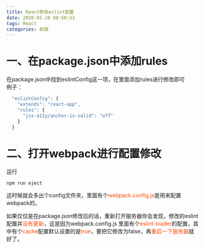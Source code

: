 ```yaml
---
title: React修改eslint配置
date: 2020-05-28 08:50:53
tags: React
categories: 前端
---
```

<script type="text/javascript" src="/js/bai.js"></script>

# 一、在package.json中添加rules
在package.json中找到eslintConfig这一项，在里面添加rules进行修改即可  
例子：
```js
  "eslintConfig": {
    "extends": "react-app",
    "rules": {
      "jsx-a11y/anchor-is-valid": "off"
    }
  }
```
<!-- more -->
# 二、打开webpack进行配置修改
运行
```
npm run eject
```
这时候就会多出个config文件夹，里面有个<font color="#f40">webpack.config.js</font>是用来配置webpack的。

如果仅仅是在package.json修改后的话，重新打开服务器你会发现，修改的eslint配置并<font color="#f40">没有更新</font>，这是因为webpack.config.js 里面有个<font color="#f40">eslint-loader</font>的配置，其中有个<font color="#f40">cache</font>配置默认设置的是<font color="#f40">true</font>，要把它修改为false，再<font color="#f40">重启一下服务器</font>就好了。